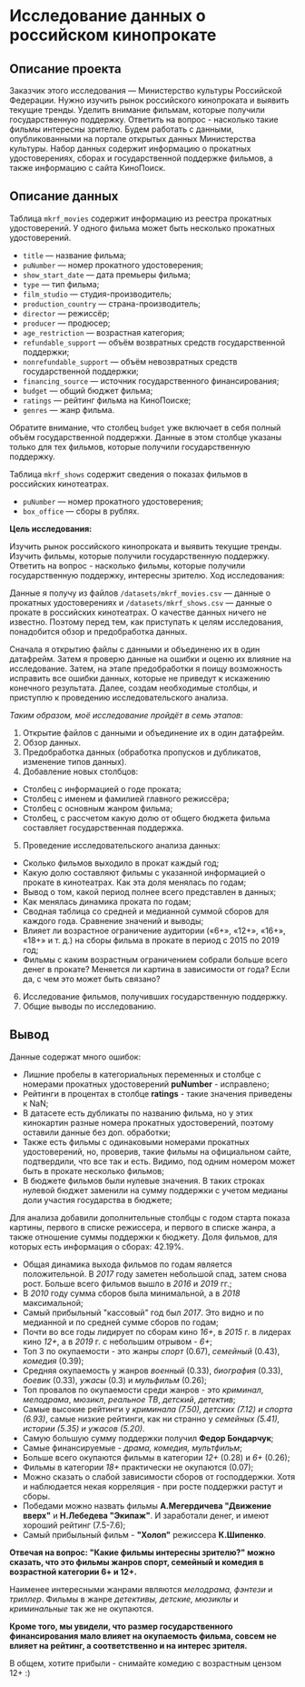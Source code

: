 # Исследование данных о российском кинопрокате
## Описание проекта

Заказчик этого исследования — Министерство культуры Российской Федерации. Нужно изучить рынок российского кинопроката и выявить текущие тренды. Уделить внимание фильмам, которые получили государственную поддержку. Ответить на вопрос - насколько такие фильмы интересны зрителю. Будем работать с данными, опубликованными на портале открытых данных Министерства культуры. Набор данных содержит информацию о прокатных удостоверениях, сборах и государственной поддержке фильмов, а также информацию с сайта КиноПоиск.

## Описание данных
Таблица `mkrf_movies` содержит информацию из реестра прокатных удостоверений. У одного фильма может быть несколько прокатных удостоверений. 
- `title` — название фильма;
- `puNumber` — номер прокатного удостоверения;
- `show_start_date` — дата премьеры фильма;
- `type` — тип фильма;
- `film_studio` — студия-производитель;
- `production_country` — страна-производитель;
- `director` — режиссёр;
- `producer` — продюсер;
- `age_restriction` — возрастная категория;
- `refundable_support` — объём возвратных средств государственной поддержки;
- `nonrefundable_support` — объём невозвратных средств государственной поддержки;
- `financing_source` — источник государственного финансирования;
- `budget` — общий бюджет фильма;
- `ratings` — рейтинг фильма на КиноПоиске;
- `genres` — жанр фильма.

Обратите внимание, что столбец `budget` уже включает в себя полный объём государственной поддержки. Данные в этом столбце указаны только для тех фильмов, которые получили государственную поддержку. 

Таблица `mkrf_shows` содержит сведения о показах фильмов в российских кинотеатрах.
- `puNumber` — номер прокатного удостоверения;
- `box_office` — сборы в рублях.

**Цель исследования:**

Изучить рынок российского кинопроката и выявить текущие тренды.
Изучить фильмы, которые получили государственную поддержку.
Ответить на вопрос - насколько фильмы, которые получили государственную поддержку, интересны зрителю.
Ход исследования:

Данные я получу из файлов `/datasets/mkrf_movies.csv` — данные о прокатных удостоверениях и `/datasets/mkrf_shows.csv` — данные о прокате в российских кинотеатрах. О качестве данных ничего не известно. Поэтому перед тем, как приступать к целям исследования, понадобится обзор и предобработка данных.

Сначала я открытию файлы с данными и объединеню их в один датафрейм. Затем я проверю данные на ошибки и оценю их влияние на исследование. Затем, на этапе предобработки я поищу возможность исправить все ошибки данных, которые не приведут к искажению конечного результата. Далее, создам необходимые столбцы, и приступлю к проведению исследовательского анализа.

*Таким образом, моё исследование пройдёт в семь этапов:*

1. Открытие файлов с данными и объединение их в один датафрейм.
2. Обзор данных.
3. Предобработка данных (обработка пропусков и дубликатов, изменение типов данных).
4. Добавление новых столбцов:
- Столбец с информацией о годе проката;
- Столбец с именем и фамилией главного режиссёра;
- Столбец с основным жанром фильма;
- Столбец, с рассчетом какую долю от общего бюджета фильма составляет государственная поддержка.
5. Проведение исследовательского анализа данных:
- Сколько фильмов выходило в прокат каждый год;
- Какую долю составляют фильмы с указанной информацией о прокате в кинотеатрах. Как эта доля менялась по годам;
- Вывод о том, какой период полнее всего представлен в данных;
- Как менялась динамика проката по годам;
- Сводная таблица со средней и медианной суммой сборов для каждого года. Сравнение значений и выводы;
- Влияет ли возрастное ограничение аудитории («6+», «12+», «16+», «18+» и т. д.) на сборы фильма в прокате в период с 2015 по 2019 год;
- Фильмы с каким возрастным ограничением собрали больше всего денег в прокате? Меняется ли картина в зависимости от года? Если да, с чем это может быть связано?
6. Исследование фильмов, получивших государственную поддержку.
7. Общие выводы по исследованию.

## Вывод
Данные содержат много ошибок:

- Лишние пробелы в категориальных переменных и столбце с номерами прокатных удостоверений **puNumber** - исправлено;
- Рейтинги в процентах в столбце **ratings** - такие значения приведены к NaN;
- В датасете есть дубликаты по названию фильма, но у этих кинокартин разные номера прокатных удостоверений, поэтому оставили данные без доп. обработки; 
- Также есть фильмы с одинаковыми номерами прокатных удостоверений, но, проверив, такие фильмы на официальном сайте, подтвердили, что все так и есть. Видимо, под одним номером может быть в прокате несколько фильмов; 
- В бюджете фильмов были нулевые значения. В таких строках нулевой бюджет заменили на сумму поддержки с учетом медианы доли участия государства в бюджете;


Для анализа добавили дополнительные столбцы с годом старта показа картины, первого в списке режиссера, и первого в списке жанра, а также отношение суммы поддержки к бюджету. Доля фильмов, для которых есть информация о сборах: 42.19%.


- Общая динамика выхода фильмов по годам является положительной. В *2017* году заметен небольшой спад, затем снова рост. Больше всего фильмов вышло в *2016* и *2019* гг.;
- В *2010* году сумма сборов была минимальной, а в *2018* максимальной;
- Самый прибыльный "кассовый" год был *2017*. Это видно и по медианной и по средней сумме сборов по годам;
- Почти во все годы лидирует по сборам кино *16+*, в *2015* г. в лидерах кино *12+*, а в *2019* г. с небольшим отрывом - *6+*; 
- Топ 3 по окупаемости - это жанры *спорт* (0.67), *семейный* (0.43), *комедия* (0.39);
- Средняя окупаемость у жанров *военный* (0.33), *биография* (0.33), *боевик* (0.33), *ужасы* (0.3) и *мульфильм* (0.26);
- Топ провалов по окупаемости среди жанров - это *криминал*, *мелодрама*, *мюзикл*, *реальное ТВ*, *детский*, *детектив*;
- Самые высокие рейтинги у *криминала (7.50), детских (7.12) и спорта (6.93)*, самые низкие рейтинги, как ни странно у *семейных (5.41), истории (5.35) и ужасов (5.20)*.
- Самую большую сумму поддержки получил **Федор Бондарчук**;
- Самые финансируемые - *драма, комедия, мультфильм*;
- Больше всего окупаются фильмы в категории *12+* (0.28) и *6+* (0.26);
- Фильмы в категории *18+* практически не окупаются (0.07);
- Можно сказать о слабой зависимости сборов от господдержки. Хотя и наблюдается некая корреляция - при росте поддержки растут и сборы.
- Победами можно назвать фильмы **А.Мегердичева "Движение вверх"** и **Н.Лебедева "Экипаж"**. И заработали денег, и имеют хороший рейтинг (7.5-7.6);
- Самый прибыльный фильм - **"Холоп"** режиссера **К.Шипенко**.

**Отвечая на вопрос: "Какие фильмы интересны зрителю?" можно сказать, что это фильмы жанров спорт, семейный и комедия в возрастной категории 6+ и 12+.**

Наименее интересными жанрами являются *мелодрама, фэнтези* и *триллер*. Фильмы в жанре *детективы, детские, мюзиклы* и *криминальные* так же не окупаются.

**Кроме того, мы увидели, что размер государственного финансирования мало влияет на окупаемость фильма, совсем не влияет на рейтинг, а соответственно и на интерес зрителя.**

В общем, хотите прибыли - снимайте комедию с возрастным цензом 12+ :)
